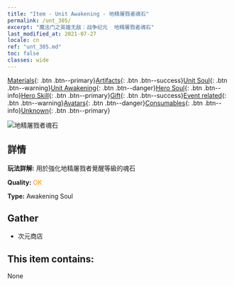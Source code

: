 ```yaml
---
title: "Item - Unit Awakening - 地精屠戮者魂石"
permalink: /unt_305/
excerpt: "魔法门之英雄无敌：战争纪元  地精屠戮者魂石"
last_modified_at: 2021-07-27
locale: cn
ref: "unt_305.md"
toc: false
classes: wide
---
```

 [Materials](/ItemsCN/){: .btn .btn--primary}[Artifacts](/ItemsCN/Artifacts/){: .btn .btn--success}[Unit Soul](/ItemsCN/UnitSoul/){: .btn .btn--warning}[Unit Awakening](/ItemsCN/UnitAwakening/){: .btn .btn--danger}[Hero Soul](/ItemsCN/HeroSoul/){: .btn .btn--info}[Hero Skill](/ItemsCN/HeroSkill/){: .btn .btn--primary}[Gift](/ItemsCN/Gift/){: .btn .btn--success}[Event related](/ItemsCN/Events/){: .btn .btn--warning}[Avatars](/ItemsCN/Avatars/){: .btn .btn--danger}[Consumables](/ItemsCN/Consumables/){: .btn .btn--info}[Unknown](/ItemsCN/Unknown/){: .btn .btn--primary}

 ![地精屠戮者魂石](/images/u/tia_shourenzhanshi.jpg)

## 詳情
 **玩法詳解:** 用於強化地精屠戮者覺醒等級的魂石

 **Quality:** <span style="color: #FF8C00">OK</span>

 **Type:** Awakening Soul

## Gather

*    次元商店 

## This item contains:

  None


